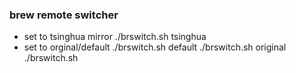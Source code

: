 ### brew remote switcher
- set to tsinghua mirror
./brswitch.sh tsinghua
- set to orginal/default
./brswitch.sh default
./brswitch.sh original
./brswitch.sh

